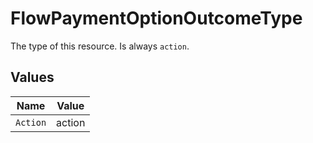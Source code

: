 # FlowPaymentOptionOutcomeType

The type of this resource. Is always `action`.


## Values

| Name     | Value    |
| -------- | -------- |
| `Action` | action   |